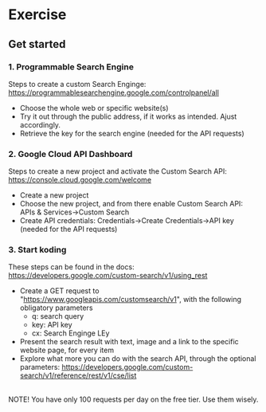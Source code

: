 # Exercise

## Get started

### 1. Programmable Search Engine

Steps to create a custom Search Enginge: https://programmablesearchengine.google.com/controlpanel/all
- Choose the whole web or specific website(s)
- Try it out through the public address, if it works as intended. Ajust accordingly.
- Retrieve the key for the search engine (needed for the API requests)


### 2. Google Cloud API Dashboard
Steps to create a new project and activate the Custom Search API: https://console.cloud.google.com/welcome
- Create a new project
- Choose the new project, and from there enable Custom Search API: APIs & Services->Custom Search 
- Create API credentials: Credentials->Create Credentials->API key (needed for the API requests)


### 3. Start koding
These steps can be found in the docs: https://developers.google.com/custom-search/v1/using_rest
- Create a GET request to "https://www.googleapis.com/customsearch/v1", with the following obligatory parameters
  - q: search query
  - key: API key
  - cx: Search Enginge LEy
- Present the search result with text, image and a link to the specific website page, for every item
- Explore what more you can do with the search API, through the optional parameters: https://developers.google.com/custom-search/v1/reference/rest/v1/cse/list

<br/>
NOTE! You have only 100 requests per day on the free tier. Use them wisely.